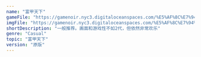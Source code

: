 ```yaml
---
name: "富甲天下"
gameFile: "https://gamenoir.nyc3.digitaloceanspaces.com/%E5%AF%8C%E7%94%B2%E5%A4%A9%E4%B8%8B/mk1.zip"
imgFile: "https://gamenoir.nyc3.digitaloceanspaces.com/%E5%AF%8C%E7%94%B2%E5%A4%A9%E4%B8%8B/original.webp"
shortDescription: "一般推荐。画面和游戏性不如2代，但依然非常欢乐"
genre: "Casual"
topic: "富甲天下"
version: "原版"
---
```

